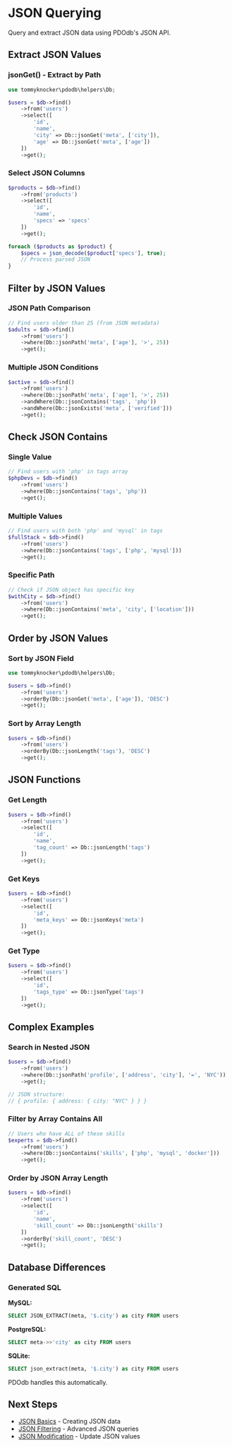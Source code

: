 # JSON Querying

Query and extract JSON data using PDOdb's JSON API.

## Extract JSON Values

### jsonGet() - Extract by Path

```php
use tommyknocker\pdodb\helpers\Db;

$users = $db->find()
    ->from('users')
    ->select([
        'id',
        'name',
        'city' => Db::jsonGet('meta', ['city']),
        'age' => Db::jsonGet('meta', ['age'])
    ])
    ->get();
```

### Select JSON Columns

```php
$products = $db->find()
    ->from('products')
    ->select([
        'id',
        'name',
        'specs' => 'specs'
    ])
    ->get();

foreach ($products as $product) {
    $specs = json_decode($product['specs'], true);
    // Process parsed JSON
}
```

## Filter by JSON Values

### JSON Path Comparison

```php
// Find users older than 25 (from JSON metadata)
$adults = $db->find()
    ->from('users')
    ->where(Db::jsonPath('meta', ['age'], '>', 25))
    ->get();
```

### Multiple JSON Conditions

```php
$active = $db->find()
    ->from('users')
    ->where(Db::jsonPath('meta', ['age'], '>', 25))
    ->andWhere(Db::jsonContains('tags', 'php'))
    ->andWhere(Db::jsonExists('meta', ['verified']))
    ->get();
```

## Check JSON Contains

### Single Value

```php
// Find users with 'php' in tags array
$phpDevs = $db->find()
    ->from('users')
    ->where(Db::jsonContains('tags', 'php'))
    ->get();
```

### Multiple Values

```php
// Find users with both 'php' and 'mysql' in tags
$fullStack = $db->find()
    ->from('users')
    ->where(Db::jsonContains('tags', ['php', 'mysql']))
    ->get();
```

### Specific Path

```php
// Check if JSON object has specific key
$withCity = $db->find()
    ->from('users')
    ->where(Db::jsonContains('meta', 'city', ['location']))
    ->get();
```

## Order by JSON Values

### Sort by JSON Field

```php
use tommyknocker\pdodb\helpers\Db;

$users = $db->find()
    ->from('users')
    ->orderBy(Db::jsonGet('meta', ['age']), 'DESC')
    ->get();
```

### Sort by Array Length

```php
$users = $db->find()
    ->from('users')
    ->orderBy(Db::jsonLength('tags'), 'DESC')
    ->get();
```

## JSON Functions

### Get Length

```php
$users = $db->find()
    ->from('users')
    ->select([
        'id',
        'name',
        'tag_count' => Db::jsonLength('tags')
    ])
    ->get();
```

### Get Keys

```php
$users = $db->find()
    ->from('users')
    ->select([
        'id',
        'meta_keys' => Db::jsonKeys('meta')
    ])
    ->get();
```

### Get Type

```php
$users = $db->find()
    ->from('users')
    ->select([
        'id',
        'tags_type' => Db::jsonType('tags')
    ])
    ->get();
```

## Complex Examples

### Search in Nested JSON

```php
$users = $db->find()
    ->from('users')
    ->where(Db::jsonPath('profile', ['address', 'city'], '=', 'NYC'))
    ->get();

// JSON structure:
// { profile: { address: { city: "NYC" } } }
```

### Filter by Array Contains All

```php
// Users who have ALL of these skills
$experts = $db->find()
    ->from('users')
    ->where(Db::jsonContains('skills', ['php', 'mysql', 'docker']))
    ->get();
```

### Order by JSON Array Length

```php
$users = $db->find()
    ->from('users')
    ->select([
        'id',
        'name',
        'skill_count' => Db::jsonLength('skills')
    ])
    ->orderBy('skill_count', 'DESC')
    ->get();
```

## Database Differences

### Generated SQL

**MySQL:**
```sql
SELECT JSON_EXTRACT(meta, '$.city') as city FROM users
```

**PostgreSQL:**
```sql
SELECT meta->>'city' as city FROM users
```

**SQLite:**
```sql
SELECT json_extract(meta, '$.city') as city FROM users
```

PDOdb handles this automatically.

## Next Steps

- [JSON Basics](json-basics.md) - Creating JSON data
- [JSON Filtering](json-filtering.md) - Advanced JSON queries
- [JSON Modification](json-modification.md) - Update JSON values

